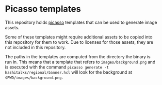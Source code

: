 # Picasso templates

This repository holds [picasso](https://github.com/eveld/picasso) templates that can be used to generate image assets.

Some of these templates might require additional assets to be copied into this repository for them to work.
Due to licenses for those assets, they are not included in this repository.

The paths in the templates are computed from the directory the binary is run in.
This means that a template that refers to `images/background.png` and is executed with the command `picasso generate -t hashitalks/regional/banner.hcl` will look for the background at `$PWD/images/background.png`.
